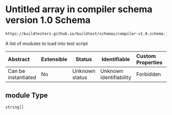 # Untitled array in compiler schema version 1.0 Schema

```txt
https://buildtesters.github.io/buildtest/schemas/compiler-v1.0.schema.json#/properties/module
```

A list of modules to load into test script


| Abstract            | Extensible | Status         | Identifiable            | Custom Properties | Additional Properties | Access Restrictions | Defined In                                                                             |
| :------------------ | ---------- | -------------- | ----------------------- | :---------------- | --------------------- | ------------------- | -------------------------------------------------------------------------------------- |
| Can be instantiated | No         | Unknown status | Unknown identifiability | Forbidden         | Allowed               | none                | [compiler-v1.0.schema.json\*](../out/compiler-v1.0.schema.json "open original schema") |

## module Type

`string[]`
